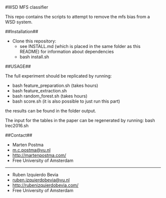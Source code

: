 #WSD MFS classifier

This repo contains the scripts to attempt to remove the mfs bias from a WSD system.

##Installation##
* Clone this repository:
    * see INSTALL.md (which is placed in the same folder as this README) for information about dependencies
    * bash install.sh

##USAGE##

The full experiment should be replicated by running:
* bash feature_preparation.sh (takes hours)
* bash feature_extraction.sh
* bash random_forest.sh (takes hours)
* bash score.sh (it is also possible to just run this part)

the results can be found in the folder output.

The input for the tables in the paper can be regenerated by running: bash lrec2016.sh

##Contact##

* Marten Postma
* m.c.postma@vu.nl
* http://martenpostma.com/
* Free University of Amsterdam

-----------

* Ruben Izquierdo Bevia
* ruben.izquierdobevia@vu.nl
* http://rubenizquierdobevia.com/
* Free University of Amsterdam
